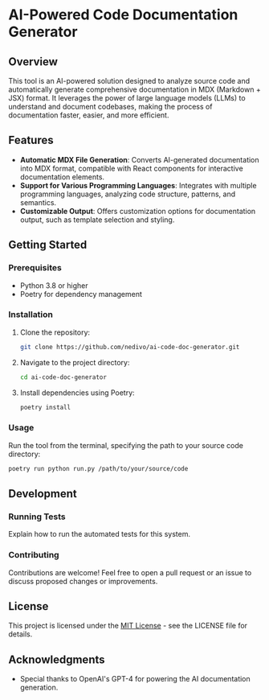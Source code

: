 # **AI-Powered Code Documentation Generator**

## **Overview**

This tool is an AI-powered solution designed to analyze source code and automatically generate comprehensive documentation in MDX (Markdown + JSX) format. It leverages the power of large language models (LLMs) to understand and document codebases, making the process of documentation faster, easier, and more efficient.

## **Features**

- **Automatic MDX File Generation**: Converts AI-generated documentation into MDX format, compatible with React components for interactive documentation elements.
- **Support for Various Programming Languages**: Integrates with multiple programming languages, analyzing code structure, patterns, and semantics.
- **Customizable Output**: Offers customization options for documentation output, such as template selection and styling.

## **Getting Started**

### **Prerequisites**

- Python 3.8 or higher
- Poetry for dependency management

### **Installation**

1. Clone the repository:

   ```bash
   git clone https://github.com/nedivo/ai-code-doc-generator.git
   ```

2. Navigate to the project directory:

   ```bash
   cd ai-code-doc-generator
   ```

3. Install dependencies using Poetry:

   ```bash
   poetry install
   ```

### **Usage**

Run the tool from the terminal, specifying the path to your source code directory:

```bash
poetry run python run.py /path/to/your/source/code
```

## **Development**

### **Running Tests**

Explain how to run the automated tests for this system.

### **Contributing**

Contributions are welcome! Feel free to open a pull request or an issue to discuss proposed changes or improvements.

## **License**

This project is licensed under the [MIT License](https://chat.openai.com/c/LICENSE.md) - see the LICENSE file for details.

## **Acknowledgments**

- Special thanks to OpenAI's GPT-4 for powering the AI documentation generation.
